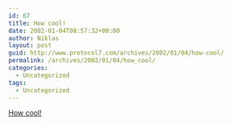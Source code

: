 ```yaml
---
id: 67
title: How cool!
date: 2002-01-04T08:57:32+00:00
author: Niklas
layout: post
guid: http://www.protocol7.com/archives/2002/01/04/how-cool/
permalink: /archives/2002/01/04/how_cool/
categories:
  - Uncategorized
tags:
  - Uncategorized
---
```

<div class='microid-40c1904128c40ed861441b3d7b6de806d2c0e9b1'>
  <p>
    <a href="http://www.infoworld.com/articles/hn/xml/02/01/03/020103hnairpanel.xml">How cool!</a>
  </p>
</div>